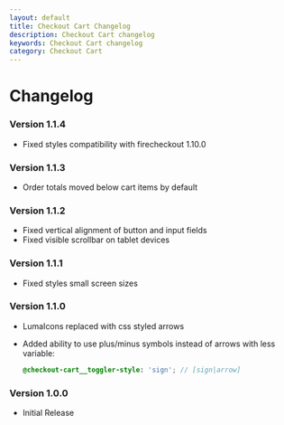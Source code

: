 ```yaml
---
layout: default
title: Checkout Cart Changelog
description: Checkout Cart changelog
keywords: Checkout Cart changelog
category: Checkout Cart
---
```


# Changelog

### Version 1.1.4

 -  Fixed styles compatibility with firecheckout 1.10.0

### Version 1.1.3

 -  Order totals moved below cart items by default

### Version 1.1.2

 -  Fixed vertical alignment of button and input fields
 -  Fixed visible scrollbar on tablet devices

### Version 1.1.1

 -  Fixed styles small screen sizes

### Version 1.1.0

 -  LumaIcons replaced with css styled arrows
 -  Added ability to use plus/minus symbols instead of arrows with less variable:

    ```scss
    @checkout-cart__toggler-style: 'sign'; // [sign|arrow]
    ```

### Version 1.0.0

 -  Initial Release
